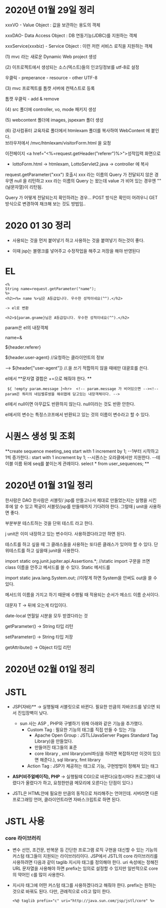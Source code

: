 # 2020년 01월 29일 정리

xxxVO - Value Object : 값을 보관하는 용도의 객체

xxxDAO- Data Access Object : DB 연동기능(JDBC)를 지원하는 객체

xxxService(xxxbiz) - Service Object : 이런 저런 서비스 로직을 지원하는 객체



(1) mvc 라는 새로운 Dynamic Web project 생성

(2) 이프로젝트에서 생성되는 소스(텍스트)들의 인코딩정보를 utf-8로 설정

우클릭 - preperance - resource - other UTF-8

(3) mvc 프로젝트를 톰캣 서버에 컨텍스트로 등록

톰캣 우클릭 - add & remove 

(4) src 폴더에 controller, vo, mode 패키지 생성

(5) webcontent 폴더에 images, jspexam 폴더 생성

(6) 강사컴퓨터 교육자료 폴더에서 htmlexam 폴더를 복사하여 WebContent 에 붙인다.   
         브라우저에서 /mvc/htmlexam/visitorForm.html 을 요청



이전페이지 <a href="<%=request.getHeader("referer")%>">성적입력 화면으로</a>



   - lottoForm.html -> htmlexam, LottoServlet2.java -> controller 에 복사

   request.getParameter("xxx") 호출시 xxx 라는 이름의 Query 가 전달되지 않은 경우엔
   null 을 리턴하고 xxx 라는 이름의 Query 는 왔는데 value 가 비어 있는 경우엔 
   ""(널문자열)이 리턴됨.

   Query 가 어떻게 전달되는지 확인하려는 경우...
   POST 방식은 확인이 어려우니 GET 방식으로 변경하여 채크해 보는 것도 방법임..
      



# 2020 01 30 정리

- 사용되는 것을 먼저 붙어넣기 하고 사용하는 것을 붙여넣기 하는것이 좋다. 

- 이때 jsp는 블랭크를 넣어주고 수정작업을 해주고 저장을 해야 반영된다

# EL

```
<% 
String name=request.getParameter("name");
%>
<h2><%= name %>님은 A등급입니다. 우수한 성적이네요(^^).</h2>

-> el로 변환

<h2>${param.gname}님은 A등급입니다. 우수한 성적이네요(^^).</h2>
```

param은 el의 내장객체 



name=&

${header.referer}

${header.user-agent} //요청하는 클라이언트의 정보

--> ${header["user-agent"]} //.을 쓰기 적합하지 않을 때에만 대괄호를 쓴다.



el에서 **문자열 결합은 +=으로 해줘야 한다. **

```
 ${ !empty param.message }<hr>  <!-- param.message 가 비어있으면 --><!-- param은 쿼리의 네임벨류쌍을 해쉬맵에 담고있는 내장객체이다. -->
```

el에서 null이면 아무값도 반환하지 않는다. null이라는 것도 반환 안한다.

el에서의 변수는 특정스코프에서 반환되고 있는 것의 이름이 변수라고 할 수 있다.



# 시퀀스 생성 및 조회

**create sequence meeting_seq start with 1 increment by 1;
--1부터 시작하고 1씩 증가한다.: start with 1 increment by 1;
--시퀀스는 오라클에서만 지원한다.
--테이블 이름 뒤에 seq를 붙이는게 관례이다.
select * from user_sequences; **



# 2020년 01월 31일 정리

한사람은 DAO
한사람은 서블릿/ jsp를 만들고나서 제대로 만들었는지는 실행을 시킨 후에 알 수 있고 짝궁이 서블릿/jsp를 만들때까지 기다려야 한다.
그럴때 j unit을 사용하면 좋다.

부분부분 테스트하는 것을 단위 테스트 라고 한다. 

j unit은 이미 내장하고 있는 변수이다. 사용하겠다라고만 하면 된다.

 테스트를 하고 싶을 때 그 클래스들을 사용하는 또다른 클래스가 있어야 할 수 있다. 단위테스트를 하고 싶을때 junit을 사용한다.

import static org.junit.jupiter.api.Assertions.*;
//static import 구문을 쓰면 class 이름을 안주고 메서드를 쓸 수 있다. Static 메서드를

import static java.lang.System.out;
//이렇게 하면 System을 안써도 out을 쓸 수 있다.

메서드의 이름을 가지고 하기 때문에 수행될 때 적용되는 순서가 메소드 이름 순서이다. 



대문자 T -> 뒤에 오는게 타입이다. 

date-local 연월일 시분을 모두 받겠다라는 것



getParameter() -> String 타입 리턴

setParameter()  -> String 타입 저장

getAttribute() -> Object 타입 리턴



# 2020년 02월 01일 정리

# JSTL

- JSP(자바)** -> 실행될때 서블릿으로 바뀐다. 필요한 만큼의 자바코드를 넣으면 되서 진입장벽이 낮다.
  - sun 사는 ASP , PHP와 구별하기 위해 아래와 같은 기능을 추가했다.
    - Custom Tag : 필요한 기능의 태그를 직접 만들 수 있는 기능
      - Apache Open Group : JSTL(JavaServer Pages Standard Tag Library)을 만들었다.
      - 만들어진 태그들의 표준
      - core library , xml library(xml파싱을 하려면 복잡하지만 이것이 있으면 해준다.), sql library, fmt library
    - Action Tag : JSP가 제공하는 태그로 기능, 구현방법이 정해져 있는 태그



- **ASP(비주얼베이직), PHP** -> 실행될때 CGI으로 바뀐다(요청시마다 프로그램이 내렸다가 올렸다가 하고, 요청한만큼 메모리에 오른다는 단점이 있다.)



- JSTL은 HTML안에 필요한 만큼의 동적으로 처리해주는 언어인데. 서버라면 다른 프로그래밍 언어,  클라이언트라면 자바스크립트로 하면 된다.



# JSTL 사용

### core 라이브러리

- 변수 선언, 조건문, 반복문 등 간단한 프로그램 로직 구현을 대신할 수 있는 기능의 커스텀 태그들이 지원되는 라이브러리이다.  JSP에서 JSTL의 core 라이브러리를 사용하려면 다음과 같이 taglib 지시자 태그를 정의해야 한다. uri 속성에는 정해진 URL 문자열을 사용해야 하면 prefix는 임의로 설정할 수 있지만 일반적으로 core의 약어인 c를 많이 사용한다.

- 지시자 태그에 어떤 커스텀 태그를 사용하겠다라고 해줘야 한다. prefix는 원하는 것으로 바꿔도 된다. 다만, 관례적으로 c라고 많이 한다.

  ``` 
  <%@ taglib prefix="c" uri="http://java.sun.com/jsp/jstl/core" %>
  ```

